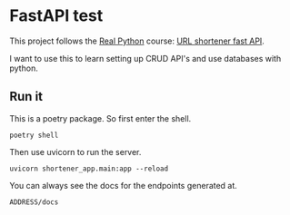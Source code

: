 # FastAPI test

This project follows the [Real Python](https://realpython.com/) course: [URL shortener fast API](https://realpython.com/courses/url-shortener-fastapi/).

I want to use this to learn setting up CRUD API's and use databases with python.

## Run it

This is a poetry package. So first enter the shell.

```
poetry shell
```

Then use uvicorn to run the server.

```
uvicorn shortener_app.main:app --reload
```

You can always see the docs for the endpoints generated at.

```
ADDRESS/docs
```